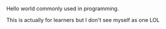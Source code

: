 Hello world commonly used in programming.

This is actually for learners but I don't see myself as one LOL

